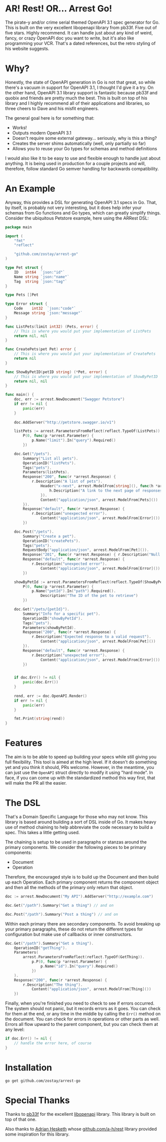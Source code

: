 # AR! Rest! OR... Arrest Go!

The pirate-y and/or crime serial themed OpenAPI 3.1 spec generator for Go. This is built on the very excellent libopenapi library from pb33f. Five out of five stars. Highly recommend. It can handle just about any kind of weird, fancy, or crazy OpenAPI doc you want to write, but it's also like programming your VCR. That's a dated references, but the retro styling of his website suggests.

# Why?

Honestly, the state of OpenAPI generation in Go is not that great, so while
there's a vacuum in support for OpenAPI 3.1, I thought I'd give it a try. On the
other hand, OpenAPI 3.1 library support is fantastic because pb33f and quobix
and friends are pretty much the best. This is built on top of his library and I
highly recommend all of their applications and libraries, so three cheers to
Dave and his misfit engineers.

The general goal here is for something that:

* Works!
* Outputs modern OpenAPI 3.1
* Doesn't require some external gateway... seriously, why is this a thing?
* Creates the server shims automatically (well, only partially so far)
* Allows you to reuse your Go types for schemas and method definitions

I would also like it to be easy to use and flexible enough to handle just about
anything. It is being used in production for a couple projects and will,
therefore, follow standard Go semver handling for backwards compatibility.

# An Example

Anyway, this provides a DSL for generating OpenAPI 3.1 specs in Go. That, by itself, is probably not very interesting, but it does help infer your schemas from Go functions and Go types, which can greatly simplify things. Consider the ubiquitous Petstore example, here using the ARRest DSL:

```go
package main

import (
	"fmt"
	"reflect"

	"github.com/zostay/arrest-go"
)

type Pet struct {
	ID   int64  `json:"id"`
	Name string `json:"name"`
	Tag  string `json:"tag"`
}

type Pets []Pet

type Error struct {
	Code    int32  `json:"code"`
	Message string `json:"message"`
}

func ListPets(limit int32) (Pets, error) {
	// This is where you would put your implementation of ListPets
	return nil, nil
}

func CreatePets(pet Pet) error {
	// This is where you would put your implementation of CreatePets
	return nil
}

func ShowByPetID(petID string) (*Pet, error) {
	// This is where you would put your implementation of ShowByPetID
	return nil, nil
}

func main() {
	doc, err := arrest.NewDocument("Swagger Petstore")
	if err != nil {
		panic(err)
	}
            
    doc.AddServer("http://petstore.swagger.io/v1")

	listPets := arrest.ParametersFromReflect(reflect.TypeOf(ListPets)).
		P(0, func(p *arrest.Parameter) {
			p.Name("limit").In("query").Required()
		})

	doc.Get("/pets").
		Summary("List all pets").
		OperationID("listPets").
		Tags("pets").
		Parameters(listPets).
		Response("200", func(r *arrest.Response) {
			r.Description("A list of pets").
				Header("x-next", arrest.ModelFrom[string](), func(h *arrest.Header) {
					h.Description("A link to the next page of responses")
				}).
				Content("application/json", arrest.ModelFrom[Pets]())
		}).
		Response("default", func(r *arrest.Response) {
			r.Description("unexpected error").
				Content("application/json", arrest.ModelFrom[Error]())
		})

	doc.Post("/pets").
		Summary("Create a pet").
		OperationID("createPets").
		Tags("pets").
		RequestBody("application/json", arrest.ModelFrom[Pet]()).
		Response("201", func(r *arrest.Response) { r.Description("Null response") }).
		Response("default", func(r *arrest.Response) {
			r.Description("unexpected error").
				Content("application/json", arrest.ModelFrom[Error]())
		})

	showByPetId := arrest.ParametersFromReflect(reflect.TypeOf(ShowByPetID)).
		P(0, func(p *arrest.Parameter) {
			p.Name("petId").In("path").Required().
				Description("The ID of the pet to retrieve")
		})

	doc.Get("/pets/{petId}").
		Summary("Info for a specific pet").
		OperationID("showByPetId").
		Tags("pets").
		Parameters(showByPetId).
		Response("200", func(r *arrest.Response) {
			r.Description("Expected response to a valid request").
				Content("application/json", arrest.ModelFrom[Pet]())
		}).
		Response("default", func(r *arrest.Response) {
			r.Description("unexpected error").
				Content("application/json", arrest.ModelFrom[Error]())
		})


	if doc.Err() != nil {
		panic(doc.Err())
	}
	
	rend, err := doc.OpenAPI.Render()
	if err != nil {
		panic(err)
	}

	fmt.Print(string(rend))
}

```

# Features

The aim is to be able to speed up building your specs while still giving you full flexibility. This tool is aimed at the high level. If it doesn't do something yet and you think it should, PRs welcome. However, in the meantime, you can just use the `OpenAPI` struct directly to modify it using "hard mode". In face, if you can come up with the standardized method this way first, that will make the PR all the easier.

# The DSL

That's a Domain Specific Language for those who may not know. This library is based around building a sort of DSL inside of Go. It makes heavy use of method chaining to help abbreviate the code necessary to build a spec. This takes a little getting used.

The chaining is setup to be used in paragraphs or stanzas around the primary components. We consider the following pieces to be primary components:

* Document
* Operation

Therefore, the encouraged style is to build up the Document and then build up each Operation. Each primary component returns the component object and then all the methods of the primary only return that object.

```go
doc := arrest.NewDocument("My API").AddServer("http://example.com")

doc.Get("/path").Summary("Get a thing") // and on

doc.Post("/path").Summary("Post a thing") // and on
```

Within each primary there are secondary components. To avoid breaking up your primary paragraphs, these do not return the different types for configuration but make use of callbacks or inner constructors.

```go
doc.Get("/path").Summary("Get a thing").
    OperationID("getThing").
    Parameters(
        arrest.ParametersFromReflect(reflect.TypeOf(GetThing)).
            p.P(0, func(p *arrest.Parameter) {
                p.Name("id").In("query").Required()
            })
    ).
    Response("200", func(r *arrest.Response) {
        r.Description("The thing").
            Content("application/json", arrest.ModelFrom[Thing]())
    })
```

Finally, when you're finished you need to check to see if errors occurred. The system should not panic, but it records errors as it goes. You can check for them at the end, or any time in the middle by calling the `Err()` method on the document. You can check for errors in operations or other parts as well. Errors all flow upward to the parent component, but you can check them at any level:

```go
if doc.Err() != nil {
    // handle the error here, of course
}
```

# Installation

```shell
go get github.com/zostay/arrest-go
```

# Special Thanks

Thanks to [pb33f](https://pb33f.io/) for the excellent [libopenapi](https://github.com/pb33f/libopenapi) library. This library is built on top of that one.

Also thanks to [Adrian Hesketh](https://github.com/a-h) whose [github.com/a-h/rest](https://github.com/a-h/rest) library provided some inspiration for this library.
